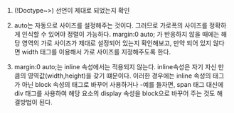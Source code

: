 1. (!Doctype~>) 선언이 제대로 되었는지 확인

2. auto는 자동으로 사이즈를 설정해주는 것이다. 그러므로 가로폭의 사이즈를 정확하게 인식할 수 있어야 정렬이 가능하다. margin:0 auto; 가 반응하지 않을 때에는
해당 영역의 가로 사이즈가 제대로 설정되어 있는지 확인해보고, 만약 되어 있지 않다면 width 태그를 이용해서 가로 사이즈를 지정해주도록 한다.

3. margin:0 auto;는 inline 속성에서는 적용되지 않는다. inline속성은 자기 자신 만큼의 영역값(width,height)을 갖기 떄문이다. 이러한 경우에는
inline 속성의 태그가 아닌 block 속성의 태그로 바꾸어 사용하거나 -예를 들자면, span 태그 대신에 div 태그를 사용하여 해당 요소의 display 속성을 block으로
바꾸어 주는 것도 해결방법이 된다.

